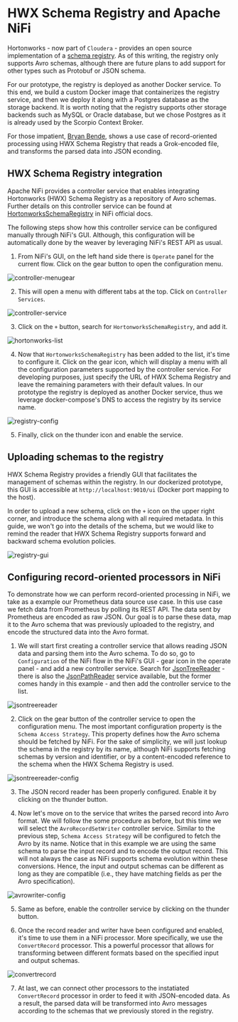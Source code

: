 # HWX Schema Registry and Apache NiFi

Hortonworks - now part of `Cloudera` - provides an open source implementation of a [schema registry](http://registry-project.readthedocs.io/en/latest/). As of this writing, the registry only supports Avro schemas, although there are future plans to add support for other types such as Protobuf or JSON schema.

For our prototype, the registry is deployed as another Docker service. To this end, we build a custom Docker image that containerizes the registry service, and then we deploy it along with a Postgres database as the storage backend. It is worth noting that the registry supports other storage backends such as MySQL or Oracle database, but we chose Postgres as it is already used by the Scorpio Context Broker.

For those impatient, [Bryan Bende](https://bryanbende.com/development/2017/06/20/apache-nifi-records-and-schema-registries), shows a use case of record-oriented processing using HWX Schema Registry that reads a Grok-encoded file, and transforms the parsed data into JSON econding.

## HWX Schema Registry integration

Apache NiFi provides a controller service that enables integrating Hortonworks (HWX) Schema Registry as a repository of Avro schemas. Further details on this controller service can be found at [HortonworksSchemaRegistry](https://nifi.apache.org/docs/nifi-docs/components/org.apache.nifi/nifi-hwx-schema-registry-nar/1.5.0/org.apache.nifi.schemaregistry.hortonworks.HortonworksSchemaRegistry/index.html) in NiFi official docs.

The following steps show how this controller service can be configured manually through NiFi's GUI. Although, this configuration will be automatically done by the weaver by leveraging NiFi's REST API as usual.

1. From NiFi's GUI, on the left hand side there is `Operate` panel for the current flow. Click on the gear button to open the configuration menu.

![controller-menu](img/controller-settings-menu.png)gear

2. This will open a menu with different tabs at the top. Click on `Controller Services`.

![controller-service](img/controller-service-view.png)

3. Click on the `+` button, search for `HortonworksSchemaRegistry`, and add it.

![hortonworks-list](img/hortonworks-list.png)

4. Now that `HortonworksSchemaRegistry` has been added to the list, it's time to configure it. Click on the gear icon, which will display a menu with all the configuration parameters supported by the controller service. For developing purposes, just specify the URL of HWX Schema Registry and leave the remaining parameters with their default values. In our prototype the registry is deployed as another Docker service, thus we leverage docker-compose's DNS to access the registry by its service name.

![registry-config](img/registry-config.png)

5. Finally, click on the thunder icon and enable the service.

## Uploading schemas to the registry

HWX Schema Registry provides a friendly GUI that facilitates the management of schemas within the registry. In our dockerized prototype, this GUI is accessible at `http://localhost:9010/ui` (Docker port mapping to the host).

In order to upload a new schema, click on the `+` icon on the upper right corner, and introduce the schema along with all required metadata. In this guide, we won't go into the details of the schema, but we would like to remind the reader that HWX Schema Registry supports forward and backward schema evolution policies.

![registry-gui](img/registry-gui.png)

## Configuring record-oriented processors in NiFi

To demonstrate how we can perform record-oriented processing in NiFi, we take as a example our Prometheus data source use case. In this use case we fetch data from Prometheus by polling its REST API. The data sent by Prometheus are encoded as raw JSON. Our goal is to parse these data, map it to the Avro schema that was previously uploaded to the registry, and encode the structured data into the Avro format.

1. We will start first creating a controller service that allows reading JSON data and parsing them into the Avro schema. To do so, go to `Configuration` of the NiFi flow in the NiFi's GUI - gear icon in the operate panel - and add a new controller service. Search for [JsonTreeReader](https://nifi.apache.org/docs/nifi-docs/components/org.apache.nifi/nifi-record-serialization-services-nar/1.5.0/org.apache.nifi.json.JsonTreeReader/index.html) - there is also the [JsonPathReader](https://nifi.apache.org/docs/nifi-docs/components/org.apache.nifi/nifi-record-serialization-services-nar/1.5.0/org.apache.nifi.json.JsonPathReader/index.html) service available, but the former comes handy in this example - and then add the controller service to the list.

![jsontreereader](img/jsontreereader.png)

2. Click on the gear button of the controller service to open the configuration menu. The most important configuration property is the `Schema Access Strategy`. This property defines how the Avro schema should be fetched by NiFi. For the sake of simplicity, we will just lookup the schema in the registry by its name, although NiFi supports fetching schemas by version and identifier, or by a content-encoded reference to the schema when the HWX Schema Registry is used.

![jsontreereader-config](img/jsontreereader-config.png)

3. The JSON record reader has been properly configured. Enable it by clicking on the thunder button.

4. Now let's move on to the service that writes the parsed record into Avro format. We will follow the some procedure as before, but this time we will select the `AvroRecordSetWriter` controller service. Similar to the previous step, `Schema Access Strategy` will be configured to fetch the Avro by its name. Notice that in this example we are using the same schema to parse the input record and to encode the output record. This will not always the case as NiFi supports schema evolution within these conversions. Hence, the input and output schemas can be different as long as they are compatible (i.e., they have matching fields as per the Avro specification).

![avrowriter-config](img/avrowriter-config.png)

5. Same as before, enable the controller service by clicking on the thunder button.

6. Once the record reader and writer have been configured and enabled, it's time to use them in a NiFi processor. More specifically, we use the `ConvertRecord` processor. This a powerful processor that allows for transforming between different formats based on the specified input and output schemas.

![convertrecord](img/convertrecord.png)

7. At last, we can connect other processors to the instatiated `ConvertRecord` processor in order to feed it with JSON-encoded data. As a result, the parsed data will be transformed into Avro messages according to the schemas that we previously stored in the registry.
